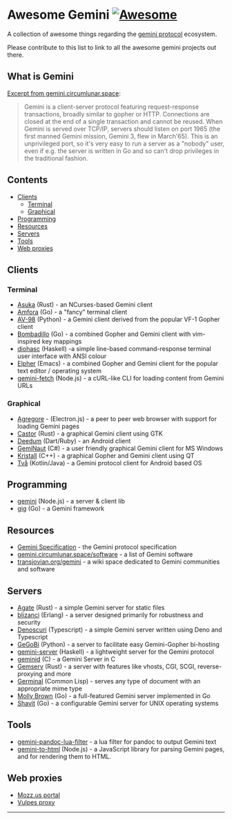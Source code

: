 # Awesome Gemini [![Awesome](https://awesome.re/badge-flat.svg)](https://awesome.re)
A collection of awesome things regarding the [gemini protocol][1] ecosystem.

Please contribute to this list to link to all the awesome gemini projects out there.

## What is Gemini

[Excerpt from gemini.circumlunar.space](https://gemini.circumlunar.space/docs/specification.html):

> Gemini is a client-server protocol featuring request-response transactions, broadly similar to gopher or HTTP.
  Connections are closed at the end of a single transaction and cannot be reused. When Gemini is served over TCP/IP, servers 
  should listen on port 1965 (the first manned Gemini mission, Gemini 3, flew in March'65).
  This is an unprivileged port, so it's very easy to run a server as a "nobody" user, even if e.g. the server is written
  in Go and so can't drop privileges in the traditional fashion.

## Contents

- [Clients](#clients)
  - [Terminal](#terminal)
  - [Graphical](#graphical)
- [Programming](#programming)
- [Resources](#resources)
- [Servers](#servers)
- [Tools](#tools)
- [Web proxies](#web-proxies)

## Clients

### Terminal
- [Asuka](https://tildegit.org/julienxx/asuka) (Rust) - an NCurses-based Gemini client
- [Amfora](https://github.com/makeworld-the-better-one/amfora) (Go) - a "fancy" terminal client
- [AV-98](https://tildegit.org/solderpunk/AV-98) (Python) - a Gemini client derived from the popular VF-1 Gopher client
- [Bombadillo](https://rawtext.club/~sloum/bombadillo.html) (Go) - a combined Gopher and Gemini client with vim-inspired key mappings
- [diohasc](https://repo.or.cz/diohsc.git) (Haskell) -a simple line-based command-response terminal user interface with ANSI colour
- [Elpher](https://thelambdalab.xyz/elpher/) (Emacs) - a combined Gopher and Gemini client for the popular text editor / operating system
- [gemini-fetch](https://github.com/RangerMauve/gemini-fetch) (Node.js) - a cURL-like CLI for loading content from Gemini URLs

### Graphical
- [Agregore](https://github.com/RangerMauve/agregore-browser#fetch-api-for-gemini) - (Electron.js) - a peer to peer web browser with support for loading Gemini pages
- [Castor](https://git.sr.ht/~julienxx/castor) (Rust) - a graphical Gemini client using GTK
- [Deedum](https://github.com/snoe/deedum/releases) (Dart/Ruby) - an Android client
- [GemiNaut](https://www.marmaladefoo.com/pages/geminaut) (C#) - a user friendly graphical Gemini client for MS Windows
- [Kristall](https://github.com/MasterQ32/kristall) (C++) - a graphical Gopher and Gemini client using QT
- [Två](https://www.oppenlab.net/pr/tva/) (Kotlin/Java) - a Gemini protocol client for Android based OS

## Programming
- [gemini](https://github.com/derhuerst/gemini) (Node.js) - a server & client lib
- [gig](https://github.com/pitr/gig) (Go) - a Gemini framework

## Resources
- [Gemini Specification](https://gemini.circumlunar.space/docs/specification.html) - the Gemini protocol specification
- [gemini.circumlunar.space/software](https://portal.mozz.us/gemini/gemini.circumlunar.space/software/) - a list of Gemini software
- [transjovian.org/gemini](https://portal.mozz.us/gemini/transjovian.org:1965/gemini/) - a wiki space dedicated to Gemini communities and software

## Servers
- [Agate](https://github.com/mbrubeck/agate) (Rust) - a simple Gemini server for static files
- [blizanci](https://github.com/mk270/blizanci) (Erlang) - a server designed primarily for robustness and security
- [Denoscuri](https://github.com/caranatar/denoscuri) (Typescript) - a simple Gemini server written using Deno and Typescript
- [GeGoBi](https://tildegit.org/solderpunk/gegobi) (Python) - a server to facilitate easy Gemini-Gopher bi-hosting
- [gemini-server](https://hackage.haskell.org/package/gemini-server) (Haskell) - a lightweight server for the Gemini protocol
- [geminid](https://github.com/jovoro/geminid/) (C) - a Gemini Server in C
- [Gemserv](https://portal.mozz.us/gemini/80h.dev/projects/gemserv/) (Rust) - a server with features like vhosts, CGI, SCGI, reverse-proxying and more
- [Germinal](https://github.com/jfmcbrayer/germinal) (Common Lisp) - serves any type of document with an appropriate mime type
- [Molly Brown](https://tildegit.org/solderpunk/molly-brown) (Go) - a full-featured Gemini server implemented in Go
- [Shavit](https://git.sr.ht/~yotam/shavit) (Go) - a configurable Gemini server for UNIX operating systems

## Tools
- [gemini-pandoc-lua-filter](https://github.com/kr1sp1n/gemini-pandoc-lua-filter) - a lua filter for pandoc to output Gemini text
- [gemini-to-html](https://github.com/RangerMauve/gemini-to-html) (Node.js) - a JavaScript library for parsing Gemini pages, and for rendering them to HTML.

## Web proxies
- [Mozz.us portal](https://portal.mozz.us/gemini/gemini.circumlunar.space/)
- [Vulpes proxy](https://proxy.vulpes.one/gemini/gemini.circumlunar.space/)

---
[1]: https://gemini.circumlunar.space/
